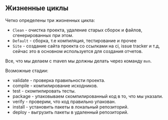 ## Жизненные циклы
Четко определены три жизненных цикла:
* `Clean` - очистка проекта, удаление старых сборок и файлов, сгенерированных при этом.
* `Default` - сборка, т.е компиляция, тестирование и прочее  
* `Site` - создание сайта проекта со ссылками на ci, issue tracker и т.д, сейчас это в основном используется для 
создания отчетов.

Все, что мы делаем с maven мы должны делать через команду `mvn`.

Возможные стадии:
* validate - проверка правильности проекта.
* compile - компилирование исходников.
* test - скомпилировать тесты.
* package - упаковываем скомпилированный код в то, что мы указали.
* verify - проверим, что код правильно упакован.
* install - установить пакеты в локальный репозиторий.
* deploy - выгрузить пакеты в удаленный репозиторий.

 